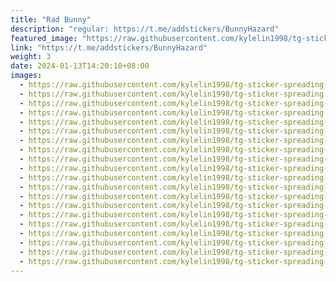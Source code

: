 ```yaml
---
title: "Rad Bunny"
description: "regular: https://t.me/addstickers/BunnyHazard"
featured_image: "https://raw.githubusercontent.com/kylelin1998/tg-sticker-spreading-worldwide-images/main/img/ae214680-08f8-4dad-8d1f-0aa0ed89f501.jpg"
link: "https://t.me/addstickers/BunnyHazard"
weight: 3
date: 2024-01-13T14:20:10+08:00
images:
  - https://raw.githubusercontent.com/kylelin1998/tg-sticker-spreading-worldwide-images/main/img/ae214680-08f8-4dad-8d1f-0aa0ed89f501.jpg
  - https://raw.githubusercontent.com/kylelin1998/tg-sticker-spreading-worldwide-images/main/img/9b31b4b9-fb6c-4dfd-8644-456b080cf8be.jpg
  - https://raw.githubusercontent.com/kylelin1998/tg-sticker-spreading-worldwide-images/main/img/53877f5d-2c4e-4b07-a144-1cd92b54733b.jpg
  - https://raw.githubusercontent.com/kylelin1998/tg-sticker-spreading-worldwide-images/main/img/e77cebb2-ef56-4f04-863c-4ca2651e2944.jpg
  - https://raw.githubusercontent.com/kylelin1998/tg-sticker-spreading-worldwide-images/main/img/8f00c8d9-c94d-4f62-b1ff-d9ce551bd3db.jpg
  - https://raw.githubusercontent.com/kylelin1998/tg-sticker-spreading-worldwide-images/main/img/0782c429-ff00-48c8-8b58-fdee0da13cb2.jpg
  - https://raw.githubusercontent.com/kylelin1998/tg-sticker-spreading-worldwide-images/main/img/aa0926cb-1d30-4c23-8955-feebb1265685.jpg
  - https://raw.githubusercontent.com/kylelin1998/tg-sticker-spreading-worldwide-images/main/img/f4708c2e-07a9-43c8-90aa-7e032d0918ab.jpg
  - https://raw.githubusercontent.com/kylelin1998/tg-sticker-spreading-worldwide-images/main/img/bdb9cba8-25da-42cf-bdd7-4e4f9bcd6a10.jpg
  - https://raw.githubusercontent.com/kylelin1998/tg-sticker-spreading-worldwide-images/main/img/048b4dee-16f1-4a4d-943d-e344180d5176.jpg
  - https://raw.githubusercontent.com/kylelin1998/tg-sticker-spreading-worldwide-images/main/img/b78f3df1-4356-49c6-97f9-8d252029daa4.jpg
  - https://raw.githubusercontent.com/kylelin1998/tg-sticker-spreading-worldwide-images/main/img/77fd4c57-7f9a-46ad-ad1e-869582077be5.jpg
  - https://raw.githubusercontent.com/kylelin1998/tg-sticker-spreading-worldwide-images/main/img/1c76789a-eaa9-411a-b7da-ca3f877f8e1c.jpg
  - https://raw.githubusercontent.com/kylelin1998/tg-sticker-spreading-worldwide-images/main/img/548b1e58-dba4-4c74-81b1-4daf04f413a6.jpg
  - https://raw.githubusercontent.com/kylelin1998/tg-sticker-spreading-worldwide-images/main/img/6aa0192d-e0a4-42b7-b0c1-2d9df4b1e5bf.jpg
  - https://raw.githubusercontent.com/kylelin1998/tg-sticker-spreading-worldwide-images/main/img/53d0c0a3-e773-4041-a49e-25a324ab035e.jpg
  - https://raw.githubusercontent.com/kylelin1998/tg-sticker-spreading-worldwide-images/main/img/0b410d77-08cc-4ac0-85fd-f0c89e662b05.jpg
  - https://raw.githubusercontent.com/kylelin1998/tg-sticker-spreading-worldwide-images/main/img/6eea0359-4904-4481-b911-7277a7c73260.jpg
  - https://raw.githubusercontent.com/kylelin1998/tg-sticker-spreading-worldwide-images/main/img/f8e69be5-23c8-4401-b8bc-fa393238badb.jpg
  - https://raw.githubusercontent.com/kylelin1998/tg-sticker-spreading-worldwide-images/main/img/b1a65e0a-1ab0-4a29-bd1e-f9358f3a5bcc.jpg
---
```

